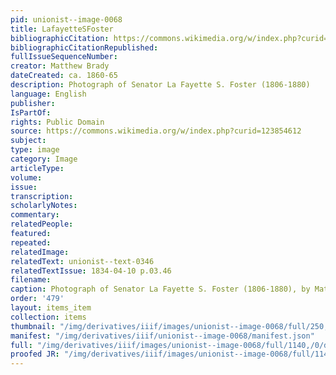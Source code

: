 ```yaml
---
pid: unionist--image-0068
title: LafayetteSFoster
bibliographicCitation: https://commons.wikimedia.org/w/index.php?curid=123854612
bibliographicCitationRepublished: 
fullIssueSequenceNumber: 
creator: Matthew Brady
dateCreated: ca. 1860-65
description: Photograph of Senator La Fayette S. Foster (1806-1880)
language: English
publisher: 
IsPartOf: 
rights: Public Domain
source: https://commons.wikimedia.org/w/index.php?curid=123854612
subject: 
type: image
category: Image
articleType: 
volume: 
issue: 
transcription: 
scholarlyNotes: 
commentary: 
relatedPeople: 
featured: 
repeated: 
relatedImage: 
relatedText: unionist--text-0346
relatedTextIssue: 1834-04-10 p.03.46
filename: 
caption: Photograph of Senator La Fayette S. Foster (1806-1880), by Matthew Brady
order: '479'
layout: items_item
collection: items
thumbnail: "/img/derivatives/iiif/images/unionist--image-0068/full/250,/0/default.jpg"
manifest: "/img/derivatives/iiif/unionist--image-0068/manifest.json"
full: "/img/derivatives/iiif/images/unionist--image-0068/full/1140,/0/default.jpg"
proofed JR: "/img/derivatives/iiif/images/unionist--image-0068/full/1140,/0/default.jpg"
---
```

